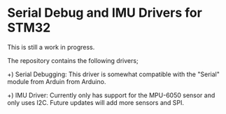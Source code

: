# Serial Debug and IMU Drivers for STM32


This is still a work in progress.

The repository contains the following drivers;

 +) Serial Debugging: This driver is somewhat compatible with the "Serial" module from Arduin from Arduino.

 +) IMU Driver: Currently only has support for the MPU-6050 sensor and only uses I2C. Future updates will 
    add more sensors and SPI.
